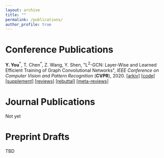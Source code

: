 ```yaml
---
layout: archive
title: ""
permalink: /publications/
author_profile: true
---
```


Conference Publications
=====
**Y. You**<sup>\*</sup>, T. Chen<sup>\*</sup>, Z. Wang, Y. Shen, "L<sup>2</sup>-GCN: Layer-Wise and Learned Efficient Training of Graph Convolutional Networks", *IEEE Conference on Computer Vision and Pattern Recognition* (**CVPR**), 2020.
[[arkiv]](https://arxiv.org/abs/2003.13606) [[code]](https://github.com/TAMU-VITA/L2-GCN) [[supplement]](https://github.com/yyou1996/yyou1996.github.io/blob/master/papers/cvpr2020_l2gcn/supplement.pdf) [[reviews]](https://github.com/yyou1996/yyou1996.github.io/blob/master/papers/cvpr2020_l2gcn/reviews.pdf) [[rebuttal]](https://github.com/yyou1996/yyou1996.github.io/blob/master/papers/cvpr2020_l2gcn/rebuttal.pdf) [[meta-reviews]](https://github.com/yyou1996/yyou1996.github.io/blob/master/papers/cvpr2020_l2gcn/meta-reviews.pdf)

Journal Publications
=====
Not yet

Preprint Drafts
=====
TBD

